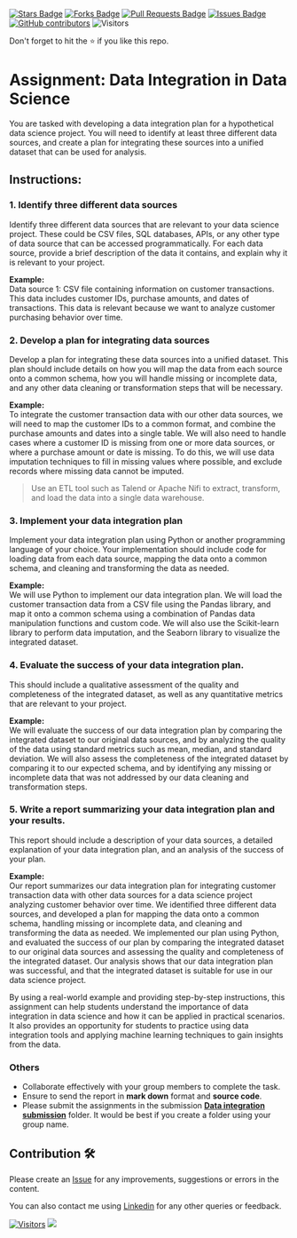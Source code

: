 <a href="https://github.com/drshahizan/special-topic-data-engineering/stargazers"><img src="https://img.shields.io/github/stars/drshahizan/special-topic-data-engineering" alt="Stars Badge"/></a>
<a href="https://github.com/drshahizan/special-topic-data-engineering/network/members"><img src="https://img.shields.io/github/forks/drshahizan/special-topic-data-engineering" alt="Forks Badge"/></a>
<a href="https://github.com/drshahizan/special-topic-data-engineering/pulls"><img src="https://img.shields.io/github/issues-pr/drshahizan/special-topic-data-engineering" alt="Pull Requests Badge"/></a>
<a href="https://github.com/drshahizan/special-topic-data-engineering/issues"><img src="https://img.shields.io/github/issues/drshahizan/special-topic-data-engineering" alt="Issues Badge"/></a>
<a href="https://github.com/drshahizan/special-topic-data-engineering/graphs/contributors"><img alt="GitHub contributors" src="https://img.shields.io/github/contributors/drshahizan/special-topic-data-engineering?color=2b9348"></a>
![Visitors](https://api.visitorbadge.io/api/visitors?path=https%3A%2F%2Fgithub.com%2Fspecial-topic-data-engineering&labelColor=%23d9e3f0&countColor=%23697689&style=flat)

Don't forget to hit the :star: if you like this repo.

# Assignment: Data Integration in Data Science

You are tasked with developing a data integration plan for a hypothetical data science project. You will need to identify at least three different data sources, and create a plan for integrating these sources into a unified dataset that can be used for analysis.

## Instructions:

### 1. Identify three different data sources
Identify three different data sources that are relevant to your data science project. These could be CSV files, SQL databases, APIs, or any other type of data source that can be accessed programmatically. For each data source, provide a brief description of the data it contains, and explain why it is relevant to your project.

**Example:**<br>
Data source 1: CSV file containing information on customer transactions. This data includes customer IDs, purchase amounts, and dates of transactions. This data is relevant because we want to analyze customer purchasing behavior over time.

### 2. Develop a plan for integrating data sources
Develop a plan for integrating these data sources into a unified dataset. This plan should include details on how you will map the data from each source onto a common schema, how you will handle missing or incomplete data, and any other data cleaning or transformation steps that will be necessary.

**Example:**<br>
To integrate the customer transaction data with our other data sources, we will need to map the customer IDs to a common format, and combine the purchase amounts and dates into a single table. We will also need to handle cases where a customer ID is missing from one or more data sources, or where a purchase amount or date is missing. To do this, we will use data imputation techniques to fill in missing values where possible, and exclude records where missing data cannot be imputed.

> Use an ETL tool such as Talend or Apache Nifi to extract, transform, and load the data into a single data warehouse.


### 3. Implement your data integration plan
Implement your data integration plan using Python or another programming language of your choice. Your implementation should include code for loading data from each data source, mapping the data onto a common schema, and cleaning and transforming the data as needed.

**Example:**<br>
We will use Python to implement our data integration plan. We will load the customer transaction data from a CSV file using the Pandas library, and map it onto a common schema using a combination of Pandas data manipulation functions and custom code. We will also use the Scikit-learn library to perform data imputation, and the Seaborn library to visualize the integrated dataset.

### 4. Evaluate the success of your data integration plan. 
This should include a qualitative assessment of the quality and completeness of the integrated dataset, as well as any quantitative metrics that are relevant to your project.

**Example:**<br>
We will evaluate the success of our data integration plan by comparing the integrated dataset to our original data sources, and by analyzing the quality of the data using standard metrics such as mean, median, and standard deviation. We will also assess the completeness of the integrated dataset by comparing it to our expected schema, and by identifying any missing or incomplete data that was not addressed by our data cleaning and transformation steps.

### 5. Write a report summarizing your data integration plan and your results. 
This report should include a description of your data sources, a detailed explanation of your data integration plan, and an analysis of the success of your plan.

**Example:**<br>
Our report summarizes our data integration plan for integrating customer transaction data with other data sources for a data science project analyzing customer behavior over time. We identified three different data sources, and developed a plan for mapping the data onto a common schema, handling missing or incomplete data, and cleaning and transforming the data as needed. We implemented our plan using Python, and evaluated the success of our plan by comparing the integrated dataset to our original data sources and assessing the quality and completeness of the integrated dataset. Our analysis shows that our data integration plan was successful, and that the integrated dataset is suitable for use in our data science project.

By using a real-world example and providing step-by-step instructions, this assignment can help students understand the importance of data integration in data science and how it can be applied in practical scenarios. It also provides an opportunity for students to practice using data integration tools and applying machine learning techniques to gain insights from the data.

### Others
- Collaborate effectively with your group members to complete the task.
- Ensure to send the report in **mark down** format and **source code**.
- Please submit the assignments in the submission [**Data integration submission**](https://github.com/drshahizan/special-topic-data-engineering/tree/main/assignment/data-integration/submission/) folder. It would be best if you create a folder using your group name.

## Contribution 🛠️
Please create an [Issue](https://github.com/drshahizan/special-topic-data-engineering/issues) for any improvements, suggestions or errors in the content.

You can also contact me using [Linkedin](https://www.linkedin.com/in/drshahizan/) for any other queries or feedback.

[![Visitors](https://api.visitorbadge.io/api/visitors?path=https%3A%2F%2Fgithub.com%2Fdrshahizan&labelColor=%23697689&countColor=%23555555&style=plastic)](https://visitorbadge.io/status?path=https%3A%2F%2Fgithub.com%2Fdrshahizan)
![](https://hit.yhype.me/github/profile?user_id=81284918)

